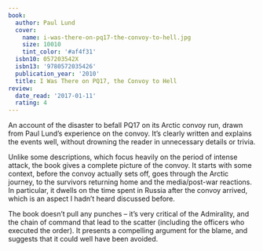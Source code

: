 ```yaml
---
book:
  author: Paul Lund
  cover:
    name: i-was-there-on-pq17-the-convoy-to-hell.jpg
    size: 10010
    tint_color: '#af4f31'
  isbn10: 057203542X
  isbn13: '9780572035426'
  publication_year: '2010'
  title: I Was There on PQ17, the Convoy to Hell
review:
  date_read: '2017-01-11'
  rating: 4
---
```


An account of the disaster to befall PQ17 on its Arctic convoy run, drawn from Paul Lund’s experience on the convoy. It’s clearly written and explains the events well, without drowning the reader in unnecessary details or trivia.

Unlike some descriptions, which focus heavily on the period of intense attack, the book gives a complete picture of the convoy. It starts with some context, before the convoy actually sets off, goes through the Arctic journey, to the survivors returning home and the media/post-war reactions. In particular, it dwells on the time spent in Russia after the convoy arrived, which is an aspect I hadn’t heard discussed before.

The book doesn’t pull any punches – it’s very critical of the Admirality, and the chain of command that lead to the scatter (including the officers who executed the order). It presents a compelling argument for the blame, and suggests that it could well have been avoided.